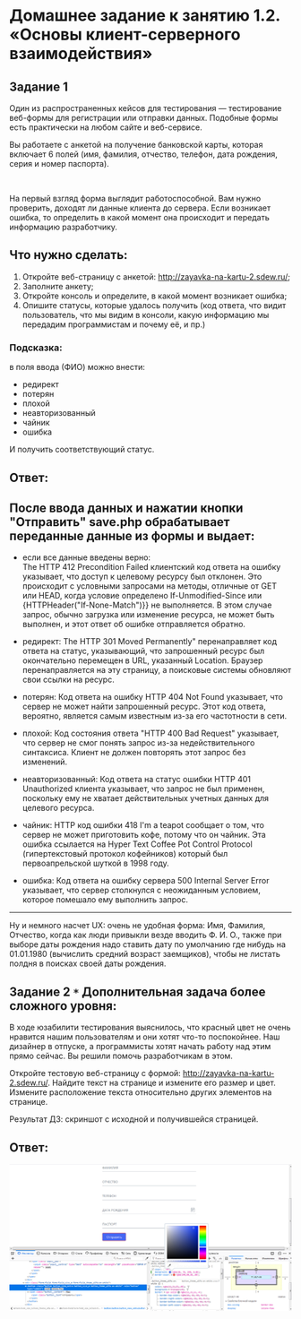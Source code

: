 # Домашнее задание к занятию 1.2. «Основы клиент-серверного взаимодействия»

## Задание 1

Один из распространенных кейсов для тестирования — тестирование веб-формы для регистрации или отправки данных. Подобные формы есть практически на любом сайте и веб-сервисе. 

Вы работаете с анкетой на получение банковской карты, которая включает 6 полей (имя, фамилия, отчество, телефон, дата рождения, серия и номер паспорта). 

<img src="https://github.com/netology-code/iqa-homeworks/blob/master/1.2/anketa.png" alt="">

На первый взгляд форма выглядит работоспособной. Вам нужно проверить, доходят ли данные клиента до сервера. Если возникает ошибка, то определить в какой момент она происходит и передать информацию разработчику.

## Что нужно сделать:
1. Откройте веб-страницу с анкетой: http://zayavka-na-kartu-2.sdew.ru/;
2. Заполните анкету;
3. Откройте консоль и определите, в какой момент возникает ошибка;
4. Опишите статусы, которые удалось получить (код ответа, что видит пользователь, что мы видим в консоли, какую информацию мы передадим программистам и почему её, и пр.)

### Подсказка:
в поля ввода (ФИО) можно внести:
- редирект
- потерян
- плохой
- неавторизованный
- чайник
- ошибка

И получить соответствующий статус.

## Ответ: 
После ввода данных и нажатии кнопки "Отправить" save.php обрабатывает переданные данные из формы и выдает:
 -----
 - если все данные введены верно:<br>
The HTTP 412 Precondition Failed клиентский код ответа на ошибку указывает, что доступ к целевому ресурсу был отклонен. Это происходит с условными запросами на методы, отличные от  GET или HEAD, когда условие определено If-Unmodified-Since или {HTTPHeader("If-None-Match")}} не выполняется. В этом случае запрос, обычно загрузка или изменение ресурса, не может быть выполнен, и этот ответ об ошибке отправляется обратно.

 - редирект:
The HTTP 301 Moved Permanently" перенаправляет код ответа на статус, указывающий, что запрошенный ресурс был окончательно перемещен в URL, указанный  Location. Браузер перенаправляется на эту страницу, а поисковые системы обновляют свои ссылки на ресурс.

- потерян:
Код ответа на ошибку HTTP 404 Not Found указывает, что сервер не может найти запрошенный ресурс. Этот код ответа, вероятно, является самым известным из-за его частотности в сети.

- плохой:
Код состояния ответа "HTTP 400 Bad Request" указывает, что сервер не смог понять запрос из-за недействительного синтаксиса. Клиент не должен повторять этот запрос без изменений.

- неавторизованный:
Код ответа на статус ошибки  HTTP 401 Unauthorized клиента указывает, что запрос не был применен, поскольку ему не хватает действительных учетных данных для целевого ресурса.

- чайник:
HTTP код ошибки 418 I'm a teapot сообщает о том, что сервер не может приготовить кофе, потому что он чайник. Эта ошибка ссылается на Hyper Text Coffee Pot Control Protocol (гипертекстовый протокол кофейников) который был первоапрельской шуткой в 1998 году.

- ошибка:
Код ответа на ошибку сервера 500 Internal Server Error  указывает, что сервер столкнулся с неожиданным условием, которое помешало ему выполнить запрос.

-----



Ну и немного насчет UX: очень не удобная форма: Имя, Фамилия, Отчество, когда как люди привыкли везде вводить Ф. И. О., также при выборе даты рождения надо ставить дату по умолчанию где нибудь на 01.01.1980 (вычислить средний возраст заемщиков), чтобы не листать полдня в поисках своей даты рождения.

## Задание 2 `*` Дополнительная задача более сложного уровня:

В ходе юзабилити тестирования выяснилось, что красный цвет не очень нравится нашим пользователям и они хотят что-то поспокойнее. Наш дизайнер в отпуске, а программисты хотят начать работу над этим прямо сейчас. Вы решили помочь разработчикам в этом. 

Откройте тестовую веб-страницу с формой: http://zayavka-na-kartu-2.sdew.ru/. Найдите текст на странице и измените его размер и цвет. Измените расположение текста относительно других элементов на странице.

Результат ДЗ: скриншот с исходной и получившейся страницей.

## Ответ: 
<img src="1.jpg" alt="">




